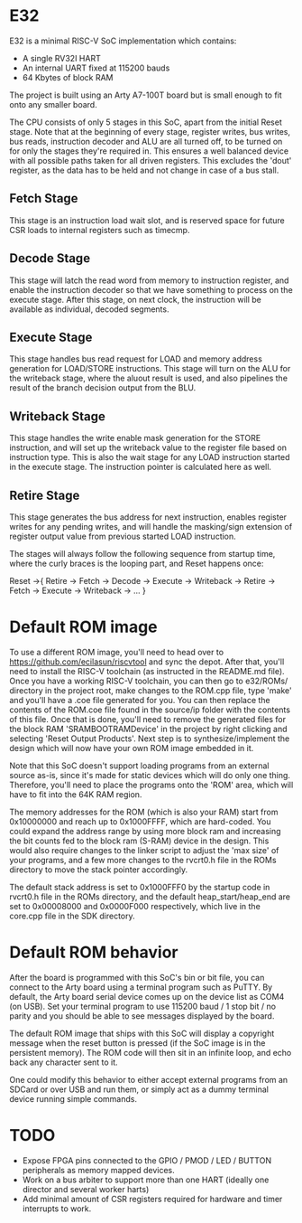 # E32

E32 is a minimal RISC-V SoC implementation which contains:
- A single RV32I HART
- An internal UART fixed at 115200 bauds
- 64 Kbytes of block RAM

The project is built using an Arty A7-100T board but is small enough to fit onto any smaller board.

The CPU consists of only 5 stages in this SoC, apart from the initial Reset stage. Note that at the beginning of every stage, register writes, bus writes, bus reads, instruction decoder and ALU are all turned off, to be turned on for only the stages they're required in. This ensures a well balanced device with all possible paths taken for all driven registers. This excludes the 'dout' register, as the data has to be held and not change in case of a bus stall.

## Fetch Stage
This stage is an instruction load wait slot, and is reserved space for future CSR loads to internal registers such as timecmp.

## Decode Stage
This stage will latch the read word from memory to instruction register, and enable the instruction decoder so that we have something to process on the execute stage. After this stage, on next clock, the instruction will be available as individual, decoded segments.

## Execute Stage
This stage handles bus read request for LOAD and memory address generation for LOAD/STORE instructions. This stage will turn on the ALU for the writeback stage, where the aluout result is used, and also pipelines the result of the branch decision output from the BLU.

## Writeback Stage
This stage handles the write enable mask generation for the STORE instruction, and will set up the writeback value to the register file based on instruction type. This is also the wait stage for any LOAD instruction started in the execute stage. The instruction pointer is calculated here as well.

## Retire Stage
This stage generates the bus address for next instruction, enables register writes for any pending writes, and will handle the masking/sign extension of register output value from previous started LOAD instruction.

The stages will always follow the following sequence from startup time, where the curly braces is the looping part, and Reset happens once:

Reset ->{ Retire -> Fetch -> Decode -> Execute -> Writeback -> Retire -> Fetch -> Execute -> Writeback -> ... }

# Default ROM image

To use a different ROM image, you'll need to head over to https://github.com/ecilasun/riscvtool and sync the depot.
After that, you'll need to install the RISC-V toolchain (as instructed in the README.md file).
Once you have a working RISC-V toolchain, you can then go to e32/ROMs/ directory in the project root, make changes to the ROM.cpp file, type 'make' and you'll have a .coe file generated for you. You can then replace the contents of the ROM.coe file found in the source/ip folder with the contents of this file. Once that is done, you'll need to remove the generated files for the block RAM 'SRAMBOOTRAMDevice' in the project by right clicking and selecting 'Reset Output Products'. Next step is to synthesize/implement the design which will now have your own ROM image embedded in it.

Note that this SoC doesn't support loading programs from an external source as-is, since it's made for static devices which will do only one thing. Therefore, you'll need to place the programs onto the 'ROM' area, which will have to fit into the 64K RAM region.

The memory addresses for the ROM (which is also your RAM) start from 0x10000000 and reach up to 0x1000FFFF, which are hard-coded. You could expand the address range by using more block ram and increasing the bit counts fed to the block ram (S-RAM) device in the design. This would also require changes to the linker script to adjust the 'max size' of your programs, and a few more changes to the rvcrt0.h file in the ROMs directory to move the stack pointer accordingly.

The default stack address is set to 0x1000FFF0 by the startup code in rvcrt0.h file in the ROMs directory, and the default heap_start/heap_end are set to 0x00008000 and 0x0000F000 respectively, which live in the core.cpp file in the SDK directory.

# Default ROM behavior

After the board is programmed with this SoC's bin or bit file, you can connect to the Arty board using a terminal program such as PuTTY. By default, the Arty board serial device comes up on the device list as COM4 (on USB). Set your terminal program to use 115200 baud / 1 stop bit / no parity and you should be able to see messages displayed by the board.

The default ROM image that ships with this SoC will display a copyright message when the reset button is pressed (if the SoC image is in the persistent memory). The ROM code will then sit in an infinite loop, and echo back any character sent to it.

One could modify this behavior to either accept external programs from an SDCard or over USB and run them, or simply act as a dummy terminal device running simple commands.

# TODO

- Expose FPGA pins connected to the GPIO / PMOD / LED / BUTTON peripherals as memory mapped devices.
- Work on a bus arbiter to support more than one HART (ideally one director and several worker harts)
- Add minimal amount of CSR registers required for hardware and timer interrupts to work.
